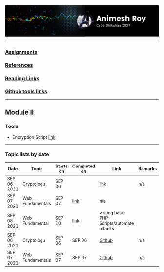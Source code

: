 ![img](img/header.png)

---

### [Assignments](assignments/index.md)
### [References](ref/index.md)
### [Reading Links](ref/reading.md)
### [Github tools links](ref/tools.md)
---

## Module II

### Tools

* Encryption Script [link](https://github.com/anir0y/CyberShikshaa/tree/main/module-II/encryption)

---

### Topic lists by date

|Date | Topic | Starts on |Completed on| Link|Remarks|
|---|---|---|---|---|---|
|SEP 06 2021|Cryptologu|SEP 06| |[link](https://github.com/anir0y/CyberShikshaa/tree/main/module-II/Cryptology)|n/a|
|SEP 07 2021|Web Fundamentals| SEP 07| [link](web-technology)|n/a|
|SEP 08 2021|Web Fundamental | SEP 10| [link](https://github.com/anir0y/CyberShikshaa/tree/main/module-II/dvwa)|writing basic PHP Scripts/automate attacks|
|SEP 06 2021|Cryptologu|SEP 06|SEP 06|[Github](https://github.com/anir0y/CyberShikshaa/tree/main/module-II/Cryptology)|n/a|
|SEP 07 2021|Web Fundamentals| SEP 07|SEP 07| [Github](https://github.com/anir0y/CyberShikshaa/blob/main/module-II/web-techology/index.md)|n/a|



